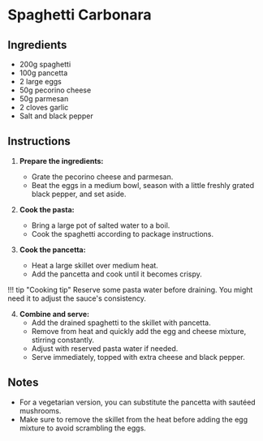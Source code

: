 # Spaghetti Carbonara

## Ingredients

- 200g spaghetti
- 100g pancetta
- 2 large eggs
- 50g pecorino cheese
- 50g parmesan
- 2 cloves garlic
- Salt and black pepper

## Instructions

1. **Prepare the ingredients:**
   - Grate the pecorino cheese and parmesan.
   - Beat the eggs in a medium bowl, season with a little freshly grated black pepper, and set aside.

2. **Cook the pasta:**
   - Bring a large pot of salted water to a boil.
   - Cook the spaghetti according to package instructions.

3. **Cook the pancetta:**
   - Heat a large skillet over medium heat.
   - Add the pancetta and cook until it becomes crispy.

!!! tip "Cooking tip"
    Reserve some pasta water before draining. You might need it to adjust the sauce's consistency.

4. **Combine and serve:**
   - Add the drained spaghetti to the skillet with pancetta.
   - Remove from heat and quickly add the egg and cheese mixture, stirring constantly.
   - Adjust with reserved pasta water if needed.
   - Serve immediately, topped with extra cheese and black pepper.

## Notes

- For a vegetarian version, you can substitute the pancetta with sautéed mushrooms.
- Make sure to remove the skillet from the heat before adding the egg mixture to avoid scrambling the eggs.
